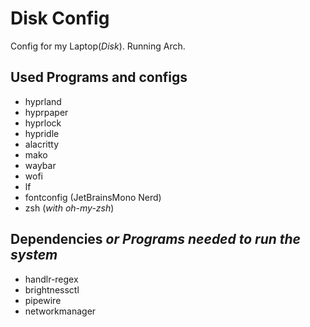# Disk Config
Config for my Laptop(_Disk_). Running Arch.
## Used Programs and configs
* hyprland
* hyprpaper
* hyprlock
* hypridle
* alacritty
* mako
* waybar
* wofi
* lf
* fontconfig (JetBrainsMono Nerd)
* zsh (_with oh-my-zsh_)
## Dependencies _or Programs needed to run the system_
* handlr-regex
* brightnessctl
* pipewire
* networkmanager
